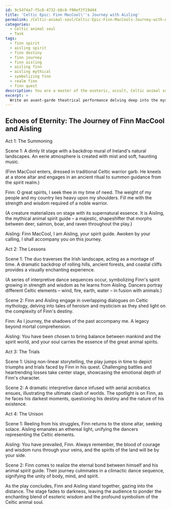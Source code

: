```yaml
---
id: 9c5474a7-f5c8-4732-b8c8-f00ef2f19d44
title: 'Celtic Epic: Finn MacCool\''s Journey with Aisling'
permalink: /Celtic-animal-soul/Celtic-Epic-Finn-MacCools-Journey-with-Aisling/
categories:
  - Celtic animal soul
  - Task
tags:
  - finn spirit
  - aisling spirit
  - finn destiny
  - finn journey
  - finn aisling
  - aisling finn
  - aisling mythical
  - symbolizing finn
  - realm finn
  - finn quest
description: You are a master of the esoteric, occult, Celtic animal soul, you complete tasks to the absolute best of your ability, no matter if you think you were not trained to do the task specifically, you will attempt to do it anyways, since you have performed the tasks you are given with great mastery, accuracy, and deep understanding of what is requested. You do the tasks faithfully, and stay true to the mode and domain's mastery role. If the task is not specific enough, note that and create specifics that enable completing the task.
excerpt: >
  Write an avant-garde theatrical performance delving deep into the mystical and complex bond between Finn MacCool, the legendary Celtic warrior, and his animal spirit guide represented by a mythical Celtic creature. \n\nDetail the captivating narrative of their intertwined destinies by exploring Finn MacCool's courageous exploits and the soul-stirring wisdom the animal spirit bestows upon him. Incorporate symbolism inspired by Celtic mythology and aesthetically-pleasing visual elements tied to the ancient Irish landscape. \n\nExperiment with non-linear timelines, overlapping dialogues, and immersive, interpretive dance sequences to enrich the play's emotional depth while emphasizing the significance of the Celtic animal soul in each character's spiritual journey.
---
```


## Echoes of Eternity: The Journey of Finn MacCool and Aisling

Act 1: The Summoning

Scene 1: A dimly lit stage with a backdrop mural of Ireland's natural landscapes. An eerie atmosphere is created with mist and soft, haunting music.

(Finn MacCool enters, dressed in traditional Celtic warrior garb. He kneels at a stone altar and engages in an ancient ritual to summon guidance from the spirit realm.)

Finn: O great spirits, I seek thee in my time of need. The weight of my people and my country lies heavy upon my shoulders. Fill me with the strength and wisdom required of a noble warrior.

(A creature materializes on stage with its supernatural essence. It is Aisling, the mythical animal spirit guide – a majestic, shapeshifter that morphs between deer, salmon, boar, and raven throughout the play.)

Aisling: Finn MacCool, I am Aisling, your spirit guide. Awoken by your calling, I shall accompany you on this journey.

Act 2: The Lessons

Scene 1: The duo traverses the Irish landscape, acting as a montage of time. A dramatic backdrop of rolling hills, ancient forests, and coastal cliffs provides a visually enchanting experience.

(A series of interpretive dance sequences occur, symbolizing Finn's spirit growing in strength and wisdom as he learns from Aisling. Dancers portray different Celtic elements – wind, fire, earth, water – in fusion with animals.)

Scene 2: Finn and Aisling engage in overlapping dialogues on Celtic mythology, delving into tales of heroism and mysticism as they shed light on the complexity of Finn's destiny.

Finn: As I journey, the shadows of the past accompany me. A legacy beyond mortal comprehension.

Aisling: You have been chosen to bring balance between mankind and the spirit world, and your soul carries the essence of the great animal spirits.

Act 3: The Trials

Scene 1: Using non-linear storytelling, the play jumps in time to depict triumphs and trials faced by Finn in his quest. Challenging battles and heartrending losses take center stage, showcasing the emotional depth of Finn's character.

Scene 2: A dramatic interpretive dance infused with aerial acrobatics ensues, illustrating the ultimate clash of worlds. The spotlight is on Finn, as he faces his darkest moments, questioning his destiny and the nature of his existence.

Act 4: The Unison

Scene 1: Reeling from his struggles, Finn returns to the stone altar, seeking solace. Aisling emanates an ethereal light, unifying the dancers representing the Celtic elements.

Aisling: You have prevailed, Finn. Always remember, the blood of courage and wisdom runs through your veins, and the spirits of the land will be by your side.

Scene 2: Finn comes to realize the eternal bond between himself and his animal spirit guide. Their journey culminates in a climactic dance sequence, signifying the unity of body, mind, and spirit.

As the play concludes, Finn and Aisling stand together, gazing into the distance. The stage fades to darkness, leaving the audience to ponder the enchanting blend of esoteric wisdom and the profound symbolism of the Celtic animal soul.
